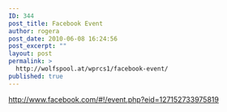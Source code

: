 ```yaml
---
ID: 344
post_title: Facebook Event
author: rogera
post_date: 2010-06-08 16:24:56
post_excerpt: ""
layout: post
permalink: >
  http://wolfspool.at/wprcs1/facebook-event/
published: true
---
```

﻿<a href="http://www.facebook.com/#!/event.php?eid=127152733975819">http://www.facebook.com/#!/event.php?eid=127152733975819</a>